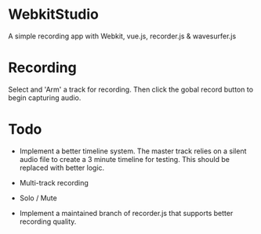 # WebkitStudio
A simple recording app with Webkit, vue.js, recorder.js & wavesurfer.js

# Recording

Select and 'Arm' a track for recording. Then click the gobal record button to begin capturing audio.

# Todo

- Implement a better timeline system. The master track relies on a silent audio file to create a 3 minute timeline for testing. This should be replaced with better logic.

- Multi-track recording

- Solo / Mute

- Implement a maintained branch of recorder.js that supports better recording quality.



